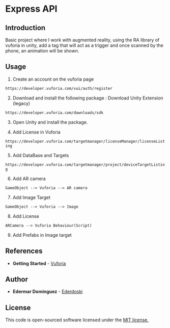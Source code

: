 # Express API

## Introduction

Basic project where I work with augmented reality, using the RA library of vuforia in unity, add a tag that will act as a trigger and once scanned by the phone, an animation will be shown.

## Usage

1) Create an account on the vuforia page

```https://developer.vuforia.com/vui/auth/register```

2) Download and install the following package : Download Unity Extension (legacy)

```https://developer.vuforia.com/downloads/sdk```

3) Open Unity and install the package.

4) Add License in Vuforia

```https://developer.vuforia.com/targetmanager/licenseManager/licenseListing```

5) Add DataBase and Targets 

```https://developer.vuforia.com/targetmanager/project/deviceTargetListing```

6) Add AR camera

```GameObject --> Vuforia --> AR camera```

7) Add Image Target 

```GameObject --> Vuforia --> Image```

8) Add License 

```ARCamera --> Vuforia Behaviour(Script)```

9) Add Prefabs in Image target 

## References

* **Getting Started** - [Vuforia](https://library.vuforia.com/articles/Training/getting-started-with-vuforia-in-unity.html)

## Author

* **Edermar Dominguez** - [Ederdoski](https://gitlab.com/Ederdoski/about)

## License

This code is open-sourced software licensed under the [MIT license.](https://opensource.org/licenses/MIT)
